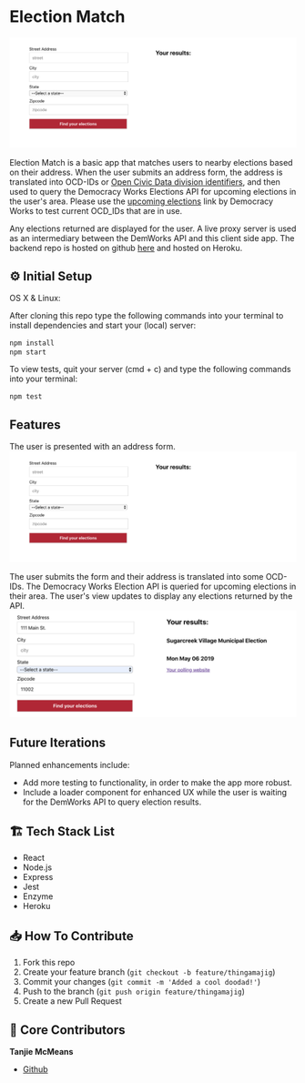 # Election Match

![app title](public/form.png)

Election Match is a basic app that matches users to nearby elections based on their address. When the user submits an address form, the address is translated into OCD-IDs or [Open Civic Data division identifiers](https://opencivicdata.readthedocs.io/en/latest/data/datatypes.html), and then used to query the Democracy Works Elections API for upcoming elections in the user's area. Please use the [upcoming elections](https://github.com/democracyworks/dw-practical-upcoming-elections/wiki/Upcoming-Elections) link by Democracy Works to test current OCD_IDs that are in use.

Any elections returned are displayed for the user. A live proxy server is used as an intermediary between the DemWorks API and this client side app. The backend repo is hosted on github [here](https://github.com/TMcMeans/election-match-backend) and hosted on Heroku.

## ⚙️ Initial Setup

OS X & Linux:

After cloning this repo type the following commands into your terminal to install dependencies and start your (local) server:

```
npm install
npm start
```

To view tests, quit your server (cmd + c) and type the following commands into your terminal:

```
npm test
```

## Features

The user is presented with an address form.
![app form](public/form.png)

The user submits the form and their address is translated into some OCD-IDs. The Democracy Works Election API is queried for upcoming elections in their area. The user's view updates to display any elections returned by the API.
![app results](public/results.png)

## Future Iterations

Planned enhancements include:

- Add more testing to functionality, in order to make the app more robust.
- Include a loader component for enhanced UX while the user is waiting for the DemWorks API to query election results.

## 🏗 Tech Stack List

- React
- Node.js
- Express
- Jest
- Enzyme
- Heroku

## 📥 How To Contribute

1. Fork this repo
2. Create your feature branch (`git checkout -b feature/thingamajig`)
3. Commit your changes (`git commit -m 'Added a cool doodad!'`)
4. Push to the branch (`git push origin feature/thingamajig`)
5. Create a new Pull Request

## 🚀 Core Contributors

**Tanjie McMeans**

- [Github](https://github.com/TMcMeans/)
